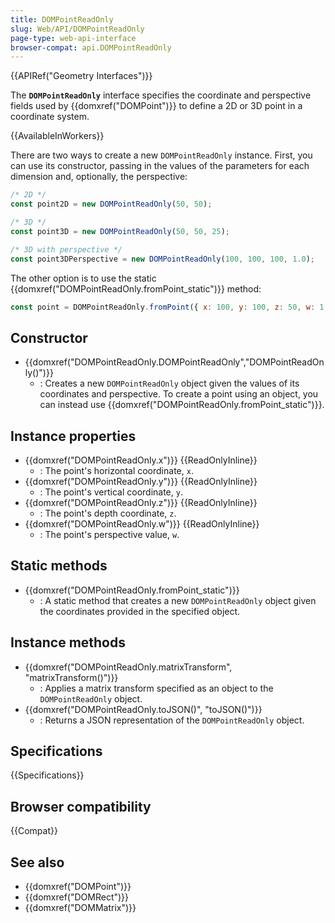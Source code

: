 ```yaml
---
title: DOMPointReadOnly
slug: Web/API/DOMPointReadOnly
page-type: web-api-interface
browser-compat: api.DOMPointReadOnly
---
```


{{APIRef("Geometry Interfaces")}}

The **`DOMPointReadOnly`** interface specifies the coordinate and perspective fields used by {{domxref("DOMPoint")}} to define a 2D or 3D point in a coordinate system.

{{AvailableInWorkers}}

There are two ways to create a new `DOMPointReadOnly` instance. First, you can use its constructor, passing in the values of the parameters for each dimension and, optionally, the perspective:

```js
/* 2D */
const point2D = new DOMPointReadOnly(50, 50);

/* 3D */
const point3D = new DOMPointReadOnly(50, 50, 25);

/* 3D with perspective */
const point3DPerspective = new DOMPointReadOnly(100, 100, 100, 1.0);
```

The other option is to use the static {{domxref("DOMPointReadOnly.fromPoint_static")}} method:

```js
const point = DOMPointReadOnly.fromPoint({ x: 100, y: 100, z: 50, w: 1.0 });
```

## Constructor

- {{domxref("DOMPointReadOnly.DOMPointReadOnly","DOMPointReadOnly()")}}
  - : Creates a new `DOMPointReadOnly` object given the values of its coordinates and perspective. To create a point using an object, you can instead use {{domxref("DOMPointReadOnly.fromPoint_static")}}.

## Instance properties

- {{domxref("DOMPointReadOnly.x")}} {{ReadOnlyInline}}
  - : The point's horizontal coordinate, `x`.
- {{domxref("DOMPointReadOnly.y")}} {{ReadOnlyInline}}
  - : The point's vertical coordinate, `y`.
- {{domxref("DOMPointReadOnly.z")}} {{ReadOnlyInline}}
  - : The point's depth coordinate, `z`.
- {{domxref("DOMPointReadOnly.w")}} {{ReadOnlyInline}}
  - : The point's perspective value, `w`.

## Static methods

- {{domxref("DOMPointReadOnly.fromPoint_static")}}
  - : A static method that creates a new `DOMPointReadOnly` object given the coordinates provided in the specified object.

## Instance methods

- {{domxref("DOMPointReadOnly.matrixTransform", "matrixTransform()")}}
  - : Applies a matrix transform specified as an object to the `DOMPointReadOnly` object.
- {{domxref("DOMPointReadOnly.toJSON()", "toJSON()")}}
  - : Returns a JSON representation of the `DOMPointReadOnly` object.

## Specifications

{{Specifications}}

## Browser compatibility

{{Compat}}

## See also

- {{domxref("DOMPoint")}}
- {{domxref("DOMRect")}}
- {{domxref("DOMMatrix")}}
